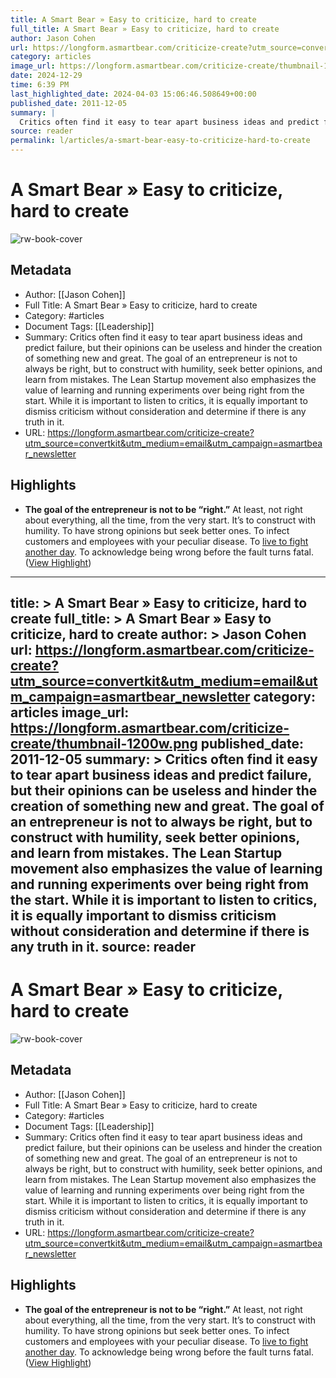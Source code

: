 ```yaml
---
title: A Smart Bear » Easy to criticize, hard to create
full_title: A Smart Bear » Easy to criticize, hard to create
author: Jason Cohen
url: https://longform.asmartbear.com/criticize-create?utm_source=convertkit&utm_medium=email&utm_campaign=asmartbear_newsletter
category: articles
image_url: https://longform.asmartbear.com/criticize-create/thumbnail-1200w.png
date: 2024-12-29
time: 6:39 PM
last_highlighted_date: 2024-04-03 15:06:46.508649+00:00
published_date: 2011-12-05
summary: |
  Critics often find it easy to tear apart business ideas and predict failure, but their opinions can be useless and hinder the creation of something new and great. The goal of an entrepreneur is not to always be right, but to construct with humility, seek better opinions, and learn from mistakes. The Lean Startup movement also emphasizes the value of learning and running experiments over being right from the start. While it is important to listen to critics, it is equally important to dismiss criticism without consideration and determine if there is any truth in it.
source: reader
permalink: l/articles/a-smart-bear-easy-to-criticize-hard-to-create
---
```

# A Smart Bear » Easy to criticize, hard to create

![rw-book-cover](https://longform.asmartbear.com/criticize-create/thumbnail-1200w.png)

## Metadata
- Author: [[Jason Cohen]]
- Full Title: A Smart Bear » Easy to criticize, hard to create
- Category: #articles
- Document Tags: [[Leadership]] 
- Summary: Critics often find it easy to tear apart business ideas and predict failure, but their opinions can be useless and hinder the creation of something new and great. The goal of an entrepreneur is not to always be right, but to construct with humility, seek better opinions, and learn from mistakes. The Lean Startup movement also emphasizes the value of learning and running experiments over being right from the start. While it is important to listen to critics, it is equally important to dismiss criticism without consideration and determine if there is any truth in it.
- URL: https://longform.asmartbear.com/criticize-create?utm_source=convertkit&utm_medium=email&utm_campaign=asmartbear_newsletter

## Highlights
- **The goal of the entrepreneur is not to be “right.”** At least, not right about everything, all the time, from the very start.
  It’s to construct with humility. To have strong opinions but seek better ones. To infect customers and employees with your peculiar disease. To [live to fight another day](https://blog.asmartbear.com/underbelly-what-haughty-startup-bloggers-dont-tell-you.html?utm_source=longform.asmartbear.com&utm_campaign=longform.asmartbear.com&utm_medium=post). To acknowledge being wrong before the fault turns fatal. ([View Highlight](https://read.readwise.io/read/01htj7z2ryggz7j390p0g0ebyx))


---
title: >
  A Smart Bear » Easy to criticize, hard to create
full_title: >
  A Smart Bear » Easy to criticize, hard to create
author: >
  Jason Cohen
url: https://longform.asmartbear.com/criticize-create?utm_source=convertkit&utm_medium=email&utm_campaign=asmartbear_newsletter
category: articles
image_url: https://longform.asmartbear.com/criticize-create/thumbnail-1200w.png
published_date: 2011-12-05
summary: >
  Critics often find it easy to tear apart business ideas and predict failure, but their opinions can be useless and hinder the creation of something new and great. The goal of an entrepreneur is not to always be right, but to construct with humility, seek better opinions, and learn from mistakes. The Lean Startup movement also emphasizes the value of learning and running experiments over being right from the start. While it is important to listen to critics, it is equally important to dismiss criticism without consideration and determine if there is any truth in it.
source: reader
---
# A Smart Bear » Easy to criticize, hard to create

![rw-book-cover](https://longform.asmartbear.com/criticize-create/thumbnail-1200w.png)

## Metadata
- Author: [[Jason Cohen]]
- Full Title: A Smart Bear » Easy to criticize, hard to create
- Category: #articles
- Document Tags: [[Leadership]] 
- Summary: Critics often find it easy to tear apart business ideas and predict failure, but their opinions can be useless and hinder the creation of something new and great. The goal of an entrepreneur is not to always be right, but to construct with humility, seek better opinions, and learn from mistakes. The Lean Startup movement also emphasizes the value of learning and running experiments over being right from the start. While it is important to listen to critics, it is equally important to dismiss criticism without consideration and determine if there is any truth in it.
- URL: https://longform.asmartbear.com/criticize-create?utm_source=convertkit&utm_medium=email&utm_campaign=asmartbear_newsletter

## Highlights
- **The goal of the entrepreneur is not to be “right.”** At least, not right about everything, all the time, from the very start.
  It’s to construct with humility. To have strong opinions but seek better ones. To infect customers and employees with your peculiar disease. To [live to fight another day](https://blog.asmartbear.com/underbelly-what-haughty-startup-bloggers-dont-tell-you.html?utm_source=longform.asmartbear.com&utm_campaign=longform.asmartbear.com&utm_medium=post). To acknowledge being wrong before the fault turns fatal. ([View Highlight](https://read.readwise.io/read/01htj7z2ryggz7j390p0g0ebyx))


